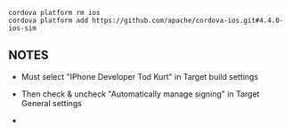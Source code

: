 
```
cordova platform rm ios
cordova platform add https://github.com/apache/cordova-ios.git#4.4.0-ios-sim

```


NOTES
------
- Must select "IPhone Developer Tod Kurt" in Target build settings
- Then check & uncheck "Automatically manage signing" in Target General settings

-
